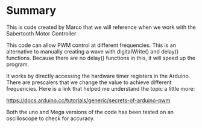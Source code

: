 # Summary
This is code created by Marco that we will reference when we work with the Sabertooth Motor Controller


This code can allow PWM control at different frequencies. This is an alternative to manually creating a wave with digitalWrite() and delay() functions. Because there are no delay() functions in this, it will speed up the program. 

It works by directly accessing the hardware timer registers in the Arduino. There are prescalers that we change the value to achieve different frequencies. Here is a link that helped me understand the topic a little more: 

https://docs.arduino.cc/tutorials/generic/secrets-of-arduino-pwm

Both the uno and Mega versions of the code has been tested on an oscilloscope to check for accuracy.
